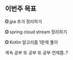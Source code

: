 ## 이번주 목표

❎ jpa 추가 정리하기  

❎ spring cloud stream 정리하기  

❎ Kotlin 알고리즘 1문제 풀이  
 
계속 공부 또 공부 또 공부 언제쯤..?
